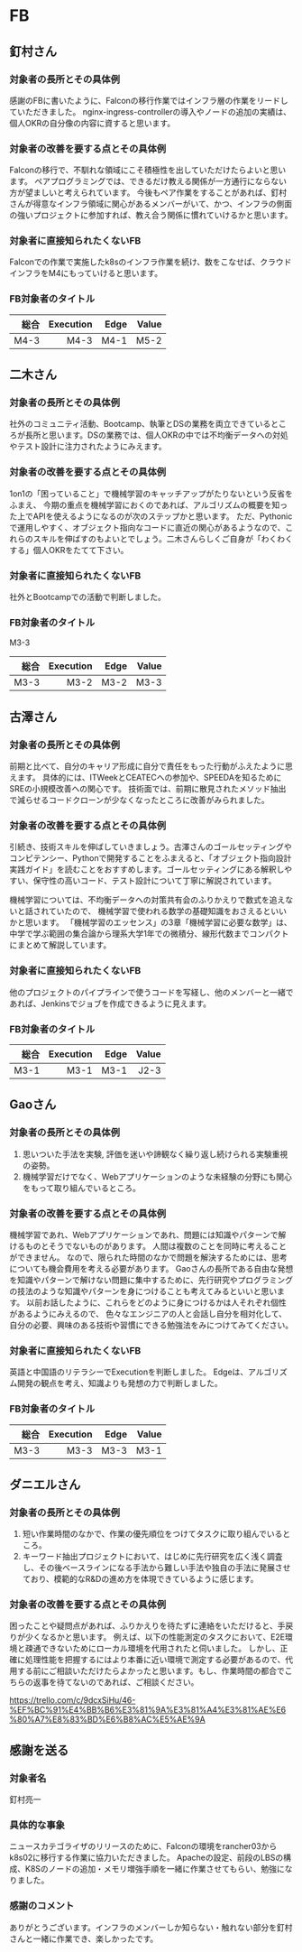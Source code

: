 # FB

## 釘村さん

### 対象者の長所とその具体例
感謝のFBに書いたように、Falconの移行作業ではインフラ層の作業をリードしていただきました。
nginx-ingress-controllerの導入やノードの追加の実績は、個人OKRの自分像の内容に資すると思います。

### 対象者の改善を要する点とその具体例
Falconの移行で、不馴れな領域にこそ積極性を出していただけたらよいと思います。
ペアプログラミングでは、できるだけ教える関係が一方通行にならない方が望ましいと考えられています。
今後もペア作業をすることがあれば、釘村さんが得意なインフラ領域に関心があるメンバーがいて、かつ、インフラの側面の強いプロジェクトに参加すれば、教え合う関係に慣れていけるかと思います。

### 対象者に直接知られたくないFB
Falconでの作業で実施したk8sのインフラ作業を続け、数をこなせば、クラウドインフラをM4にもっていけると思います。

### FB対象者のタイトル

|総合|Execution|Edge|Value|
|---:|-------:|---:|-----:|
|M4-3|M4-3    |M4-1 |M5-2|


## 二木さん

### 対象者の長所とその具体例
社外のコミュニティ活動、Bootcamp、執筆とDSの業務を両立できているところが長所と思います。DSの業務では、個人OKRの中では不均衡データへの対処やテスト設計に注力されたようにみえます。

### 対象者の改善を要する点とその具体例
1on1の「困っていること」で機械学習のキャッチアップがたりないという反省をふまえ、
今期の重点を機械学習におくのであれば、アルゴリズムの概要を知った上でAPIを使えるようになるのが次のステップかと思います。
ただ、Pythonicで運用しやすく、オブジェクト指向なコードに直近の関心があるようなので、これらのスキルを伸ばすのもよいとでしょう。二木さんらしくご自身が「わくわくする」個人OKRをたてて下さい。

### 対象者に直接知られたくないFB
社外とBootcampでの活動で判断しました。

### FB対象者のタイトル
M3-3

|総合|Execution|Edge|Value|
|---:|-------:|---:|----:|
|M3-3|M3-2    |M3-2|M3-3 |


## 古澤さん

### 対象者の長所とその具体例
前期と比べて、自分のキャリア形成に自分で責任をもった行動がふえたように思えます。
具体的には、ITWeekとCEATECへの参加や、SPEEDAを知るためにSREの小規模改善への関心です。
技術面では、前期に散見されたメソッド抽出で減らせるコードクローンが少なくなったところに改善がみられました。

### 対象者の改善を要する点とその具体例
引続き、技術スキルを伸ばしていきましょう。古澤さんのゴールセッティングやコンピテンシー、Pythonで開発することをふまえると、「オブジェクト指向設計実践ガイド」を読むことをおすすめします。ゴールセッティングにある解釈しやすい、保守性の高いコード、テスト設計について丁寧に解説されています。

機械学習については、不均衡データへの対策共有会のふりかえりで数式を追えないと話されていたので、
機械学習で使われる数学の基礎知識をおさえるといいかと思います。
「機械学習のエッセンス」の3章「機械学習に必要な数学」は、中学で学ぶ範囲の集合論から理系大学1年での微積分、線形代数までコンパクトにまとめて解説しています。

### 対象者に直接知られたくないFB
他のプロジェクトのパイプラインで使うコードを写経し、他のメンバーと一緒であれば、Jenkinsでジョブを作成できるように見えます。

### FB対象者のタイトル

|総合 |Execution|Edge|Value|
|---:|--------:|----:|----:|
|M3-1|M3-1     |M3-1|J2-3|

## Gaoさん

### 対象者の長所とその具体例

1) 思いついた手法を実験, 評価を迷いや諦観なく繰り返し続けられる実験重視の姿勢。
2) 機械学習だけでなく、Webアプリケーションのような未経験の分野にも関心をもって取り組んでいるところ。

### 対象者の改善を要する点とその具体例
機械学習であれ、Webアプリケーションであれ、問題には知識やパターンで解けるものとそうでないものがあります。
人間は複数のことを同時に考えることができません。
なので、限られた時間のなかで問題を解決するためには、思考についても機会費用を考える必要があります。
Gaoさんの長所である自由な発想を知識やパターンで解けない問題に集中するために、先行研究やプログラミングの技法のような知識やパターンを身につけることも考えてみるといいと思います。
以前お話したように、これらをどのように身につけるかは人それぞれ個性があるようにみえるので、
色々なエンジニアの人と会話し自分を相対化して、自分の必要、興味のある技術や習慣にできる勉強法をみにつけてみてください。

### 対象者に直接知られたくないFB
英語と中国語のリテラシーでExecutionを判断しました。
Edgeは、アルゴリズム開発の観点を考え、知識よりも発想の力で判断しました。

### FB対象者のタイトル

|総合|Execution|Edge|Value|
|---:|-------:|---:|-----:|
|M3-3|M3-3    |M3-3|M3-1  |

## ダニエルさん

### 対象者の長所とその具体例

1) 短い作業時間のなかで、作業の優先順位をつけてタスクに取り組んでいるところ。
2) キーワード抽出プロジェクトにおいて、はじめに先行研究を広く浅く調査し、その後ベースラインになる手法から難しい手法や独自の手法に発展させており、模範的なR&Dの進め方を体現できているように感じます。

### 対象者の改善を要する点とその具体例
困ったことや疑問点があれば、ふりかえりを待たずに連絡をいただけると、手戻りが少くなるかと思います。
例えば、以下の性能測定のタスクにおいて、E2E環境と疎通できないためにローカル環境を代用されたと伺いました。
しかし、正確に処理性能を把握するにはより本番に近い環境で測定する必要があるので、代用する前にご相談いただけたらよかったと思います。もし、作業時間の都合でこちらの返事を待てないのであれば、ご相談ください。

https://trello.com/c/9dcxSiHu/46-%EF%BC%91%E4%BB%B6%E3%81%9A%E3%81%A4%E3%81%AE%E6%80%A7%E8%83%BD%E6%B8%AC%E5%AE%9A


## 感謝を送る

### 対象者名
釘村亮一

### 具体的な事象
ニュースカテゴライザのリリースのために、Falconの環境をrancher03からk8s02に移行する作業に協力いただきました。
Apacheの設定、前段のLBSの構成、K8Sのノードの追加・メモリ増強手順を一緒に作業させてもらい、勉強になりました。
### 感謝のコメント
ありがとうございます。インフラのメンバーしか知らない・触れない部分を釘村さんと一緒に作業でき、楽しかったです。
